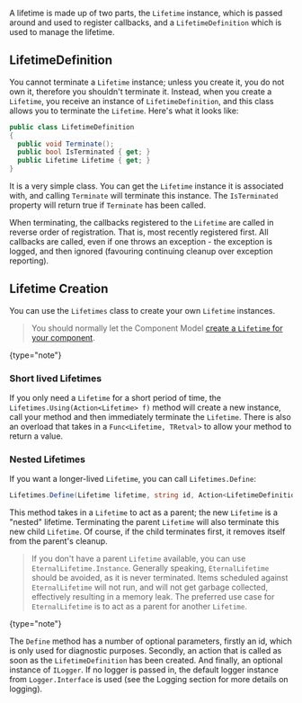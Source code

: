 [//]: # (title: Lifetime Management)

A lifetime is made up of two parts, the `Lifetime` instance, which is passed around and used to register callbacks, and a `LifetimeDefinition` which is used to manage the lifetime.

## LifetimeDefinition

You cannot terminate a `Lifetime` instance; unless you create it, you do not own it, therefore you shouldn't terminate it. Instead, when you create a `Lifetime`, you receive an instance of `LifetimeDefinition`, and this class allows you to terminate the `Lifetime`. Here's what it looks like:

```csharp
public class LifetimeDefinition
{
  public void Terminate();
  public bool IsTerminated { get; }
  public Lifetime Lifetime { get; }
}
```

It is a very simple class. You can get the `Lifetime` instance it is associated with, and calling `Terminate` will terminate this instance. The `IsTerminated` property will return true if `Terminate` has been called.

When terminating, the callbacks registered to the `Lifetime` are called in reverse order of registration. That is, most recently registered first. All callbacks are called, even if one throws an exception - the exception is logged, and then ignored (favouring continuing cleanup over exception reporting).

## Lifetime Creation

You can use the `Lifetimes` class to create your own `Lifetime` instances.

 >  You should normally let the Component Model [create a `Lifetime` for your component](Lifetime_ComponentModel.md).
 >
 {type="note"}

### Short lived Lifetimes

If you only need a `Lifetime` for a short period of time, the `Lifetimes.Using(Action<Lifetime> f)` method will create a new instance, call your method and then immediately terminate the `Lifetime`. There is also an overload that takes in a `Func<Lifetime, TRetval>` to allow your method to return a value.

### Nested Lifetimes

If you want a longer-lived `Lifetime`, you can call `Lifetimes.Define`:

```csharp
Lifetimes.Define(Lifetime lifetime, string id, Action<LifetimeDefinition, Lifetime> action, ILogger logger);
```

This method takes in a `Lifetime` to act as a parent; the new `Lifetime` is a "nested" lifetime. Terminating the parent `Lifetime` will also terminate this new child `Lifetime`. Of course, if the child terminates first, it removes itself from the parent's cleanup.

 >  If you don't have a parent `Lifetime` available, you can use `EternalLifetime.Instance`. Generally speaking, `EternalLifetime` should be avoided, as it is never terminated. Items scheduled against `EternalLifetime` will not run, and will not get garbage collected, effectively resulting in a memory leak. The preferred use case for `EternalLifetime` is to act as a parent for another `Lifetime`.
 >
 {type="note"}

The `Define` method has a number of optional parameters, firstly an id, which is only used for diagnostic purposes. Secondly, an action that is called as soon as the `LifetimeDefinition` has been created. And finally, an optional instance of `ILogger`. If no logger is passed in, the default logger instance from `Logger.Interface` is used (see the Logging section for more details on logging).